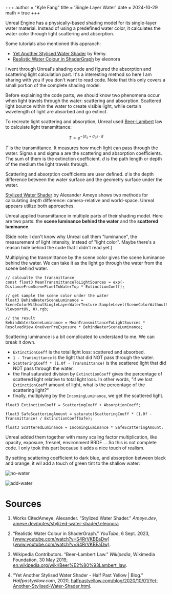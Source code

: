 +++
author = "Kyle Fang"
title = 'Single Layer Water'
date = 2024-10-29
math = true
+++

Unreal Engine has a physically-based shading model for its single-layer water material. Instead of using a predefined water color, it calculates the water color through light scattering and absorption.

Some tutorials also mentioned this appraoch:
- [Yet Another Stylised Water Shader](https://halfpastyellow.com/blog/2020/10/01/Yet-Another-Stylised-Water-Shader.html) by Remy.
- [Realistic Water Colour in ShaderGraph](https://www.youtube.com/watch?v=S4RrVKBEaDw) by eleonora

I went through Unreal's shading code and figured the absorption and scattering light calculation part. It's a interesting method so here I am sharing with you if you don't want to read code. Note that this only covers a small portion of the complete shading model.

Before explaining the code parts, we should know two phenomena occur when light travels through the water: scattering and absorption. Scattered light bounce within the water to create visible light, while certain wavelength of light are absorbed and go extinct.

To recreate light scattering and absorption, Unreal used [Beer-Lambert](https://en.wikipedia.org/wiki/Beer%E2%80%93Lambert_law) law to calculate light transmittance:

$$T=e^{−(σ_s​+ σ_a​)⋅d}$$

$T$ is the transmittance. It measures how much light can pass through the water.
Sigma s and sigma a are the scattering and absorption coefficients. The sum of them is the extinction coefficient.
$d$ is the path length or depth of the medium the light travels through.

Scattering and absorption coefficients are user defined. $d$ is the depth difference between the water surface and the geometry surface under the water.

[Stylized Water Shader](https://ameye.dev/notes/stylized-water-shader/) by Alexander Ameye shows two methods for calculating depth difference: camera-relative and world-space.
Unreal appears utilize both approaches.

Unreal applied transmittance in multiple parts of their shading model. Here are two parts: the **scene luminance behind the water** and the **scattered luminance**.

(Side note: I don't know why Unreal call them "luminance", the measurement of light intensity, instead of "light color". Maybe there's a reason hide behind the code that I didn't read yet.)

Multiplying the transmittance by the scene color gives the scene luminance behind the water. We can take it as the light go through the water from the scene behind water.
```
// calcualte the transmittance
const float3 MeanTransmittanceToLightSources = exp(-DistanceFromScenePixelToWaterTop * ExtinctionCoeff);

// get sample the scene color under the water
float3 BehindWaterSceneLuminance = SceneColorWithoutSingleLayerWaterTexture.SampleLevel(SceneColorWithoutSingleLayerWaterSampler, ViewportUV, 0).rgb;

// the result 
BehindWaterSceneLuminance = MeanTransmittanceToLightSources * ResolvedView.OneOverPreExposure * BehindWaterSceneLuminance;
```


Scattering luminance is a bit complicated to understand to me. We can break it down. 
- `ExtinctionCoeff` is the total light loss: scattered and absorbed.
- `1 - Transmittance` is the light that did NOT pass through the water.
- `ScatteringCoeff * (1.0f - Transmittance)` is the scattered light that did NOT pass through the water.
- the final saturated division by `ExtinctionCoeff` gives the percentage of scattered light relative to total light loss. In other words, "if we lost `ExtinctionCoeff` amount of light, what is the percentage of the scattering light?"
- finally, multiplying by the `IncomingLuminance`, we get the scattered light.

```
float3 ExtinctionCoeff = ScatteringCoeff + AbsorptionCoeff;

float3 SafeScatteringAmount = saturate(ScatteringCoeff * (1.0f - Transmittance) / ExtinctionCoeffSafe);

float3 ScatteredLuminance = IncomingLuminance * SafeScatteringAmount;
```

Unreal added them together with many scaling factor multiplication, like opacity, exposure, fresnel, environment BRDF … So this is not complete code. I only took this part because it adds a nice touch of realism.

By setting scattering coefficient to dark blue, and absorption between black and orange, it wil add a touch of green tint to the shallow water:

![no-water](/no-water.png)

![add-water](/add-water.png)

# Sources

1. Works CitedAmeye, Alexander. “Stylized Water Shader.” _Ameye.dev_, [ameye.dev/notes/stylized-water-shader/.eleonora](ameye.dev/notes/stylized-water-shader/.eleonora)

2. “Realistic Water Colour in ShaderGraph.” _YouTube_, 6 Sept. 2023, [www.youtube.com/watch?v=S4RrVKBEaDw](www.youtube.com/watch?v=S4RrVKBEaDw).

3. Wikipedia Contributors. “Beer–Lambert Law.” _Wikipedia_, Wikimedia Foundation, 30 May 2019, [en.wikipedia.org/wiki/Beer%E2%80%93Lambert_law](en.wikipedia.org/wiki/Beer%E2%80%93Lambert_law).

4. “Yet Another Stylised Water Shader - Half Past Yellow | Blog.” _Halfpastyellow.com_, 2020, [halfpastyellow.com/blog/2020/10/01/Yet-Another-Stylised-Water-Shader.html](halfpastyellow.com/blog/2020/10/01/Yet-Another-Stylised-Water-Shader.html).